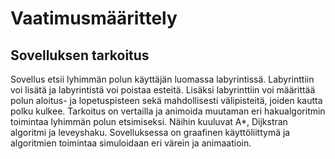 # Vaatimusmäärittely

## Sovelluksen tarkoitus

Sovellus etsii lyhimmän polun käyttäjän luomassa labyrintissä. Labyrinttiin voi lisätä ja labyrintistä voi poistaa esteitä. Lisäksi labyrinttiin voi määrittää polun aloitus- ja lopetuspisteen sekä mahdollisesti välipisteitä, joiden kautta polku kulkee. Tarkoitus on vertailla ja animoida muutaman eri hakualgoritmin toimintaa lyhimmän polun etsimiseksi. Näihin kuuluvat A*, Dijkstran algoritmi ja leveyshaku. Sovelluksessa on graafinen käyttöliittymä ja algoritmien toimintaa simuloidaan eri värein ja animaatioin.

